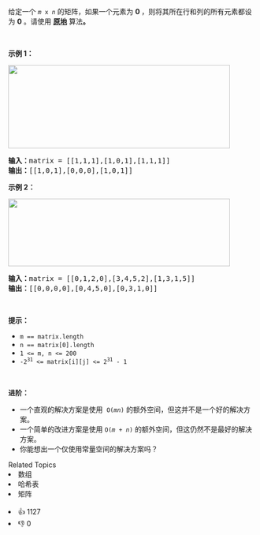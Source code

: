 <p>给定一个&nbsp;<code><em>m</em> x <em>n</em></code> 的矩阵，如果一个元素为 <strong>0 </strong>，则将其所在行和列的所有元素都设为 <strong>0</strong> 。请使用 <strong><a href="http://baike.baidu.com/item/%E5%8E%9F%E5%9C%B0%E7%AE%97%E6%B3%95" target="_blank">原地</a></strong> 算法<strong>。</strong></p>

<ul> 
</ul>

<p>&nbsp;</p>

<p><strong>示例 1：</strong></p> 
<img alt="" src="https://assets.leetcode.com/uploads/2020/08/17/mat1.jpg" style="width: 450px; height: 169px;" /> 
<pre>
<strong>输入：</strong>matrix = [[1,1,1],[1,0,1],[1,1,1]]
<strong>输出：</strong>[[1,0,1],[0,0,0],[1,0,1]]
</pre>

<p><strong>示例 2：</strong></p> 
<img alt="" src="https://assets.leetcode.com/uploads/2020/08/17/mat2.jpg" style="width: 450px; height: 137px;" /> 
<pre>
<strong>输入：</strong>matrix = [[0,1,2,0],[3,4,5,2],[1,3,1,5]]
<strong>输出：</strong>[[0,0,0,0],[0,4,5,0],[0,3,1,0]]
</pre>

<p>&nbsp;</p>

<p><strong>提示：</strong></p>

<ul> 
 <li><code>m == matrix.length</code></li> 
 <li><code>n == matrix[0].length</code></li> 
 <li><code>1 &lt;= m, n &lt;= 200</code></li> 
 <li><code>-2<sup>31</sup> &lt;= matrix[i][j] &lt;= 2<sup>31</sup> - 1</code></li> 
</ul>

<p>&nbsp;</p>

<p><strong>进阶：</strong></p>

<ul> 
 <li>一个直观的解决方案是使用 &nbsp;<code>O(<em>m</em><em>n</em>)</code>&nbsp;的额外空间，但这并不是一个好的解决方案。</li> 
 <li>一个简单的改进方案是使用 <code>O(<em>m</em>&nbsp;+&nbsp;<em>n</em>)</code> 的额外空间，但这仍然不是最好的解决方案。</li> 
 <li>你能想出一个仅使用常量空间的解决方案吗？</li> 
</ul>

<div><div>Related Topics</div><div><li>数组</li><li>哈希表</li><li>矩阵</li></div></div><br><div><li>👍 1127</li><li>👎 0</li></div>